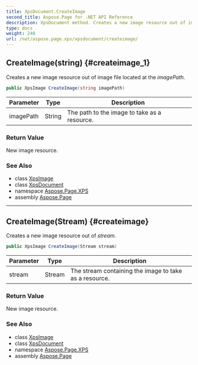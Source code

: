 ```yaml
---
title: XpsDocument.CreateImage
second_title: Aspose.Page for .NET API Reference
description: XpsDocument method. Creates a new image resource out of image file located at the imagePath
type: docs
weight: 240
url: /net/aspose.page.xps/xpsdocument/createimage/
---
```

## CreateImage(string) {#createimage_1}

Creates a new image resource out of image file located at the *imagePath*.

```csharp
public XpsImage CreateImage(string imagePath)
```

| Parameter | Type | Description |
| --- | --- | --- |
| imagePath | String | The path to the image to take as a resource. |

### Return Value

New image resource.

### See Also

* class [XpsImage](../../../aspose.page.xps.xpsmodel/xpsimage/)
* class [XpsDocument](../)
* namespace [Aspose.Page.XPS](../../xpsdocument/)
* assembly [Aspose.Page](../../../)

---

## CreateImage(Stream) {#createimage}

Creates a new image resource out of *stream*.

```csharp
public XpsImage CreateImage(Stream stream)
```

| Parameter | Type | Description |
| --- | --- | --- |
| stream | Stream | The stream containing the image to take as a resource. |

### Return Value

New image resource.

### See Also

* class [XpsImage](../../../aspose.page.xps.xpsmodel/xpsimage/)
* class [XpsDocument](../)
* namespace [Aspose.Page.XPS](../../xpsdocument/)
* assembly [Aspose.Page](../../../)


